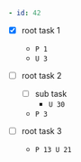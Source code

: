 ```yaml
- id: 42
```

- [x] root task 1
  - `P 1`
  - `U 3`

- [ ] root task 2
  - [ ] sub task
    - `U 30`
  - `P 3`

- [ ] root task 3
  - `P 13 U 21`
